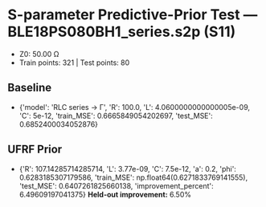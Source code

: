 # S-parameter Predictive-Prior Test — BLE18PS080BH1_series.s2p (S11)
- Z0: 50.00 Ω
- Train points: 321  |  Test points: 80

## Baseline
- {'model': 'RLC series -> Γ', 'R': 100.0, 'L': 4.0600000000000005e-09, 'C': 5e-12, 'train_MSE': 0.6665849054202697, 'test_MSE': 0.6852400034052876}

## UFRF Prior
- {'R': 107.14285714285714, 'L': 3.77e-09, 'C': 7.5e-12, 'a': 0.2, 'phi': 0.6283185307179586, 'train_MSE': np.float64(0.6271833769141555), 'test_MSE': 0.6407261825660138, 'improvement_percent': 6.49609197041375}
**Held-out improvement:** 6.50%